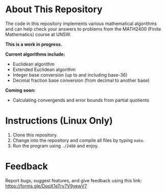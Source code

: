 # About This Repository
The code in this repository implements various mathematical algorithms and can help check your answers to problems from the MATH2400 (Finite Mathematics) course at UNSW.

**This is a work in progress.**

**Current algorithms include:**
- Euclidean algorithm
- Extended Euclidean algorithm
- Integer base conversion (up to and including base-36)
- Decimal fraction base conversion (from decimal to another base)

**Coming soon:**
- Calculating convergends and error bounds from partial quotients

# Instructions (Linux Only)
1. Clone this repository.
2. Change into the repository and compile all files by typing ```make```.
3. Run the program using ```./2400``` and enjoy.

# Feedback
Report bugs, suggest features, and give feedback using this link: https://forms.gle/DpoX1eTry7V9yewV7
